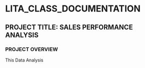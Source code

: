 # LITA_CLASS_DOCUMENTATION

## PROJECT TITLE: SALES PERFORMANCE ANALYSIS

### PROJECT OVERVIEW
This Data Analysis 
